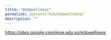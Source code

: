 ```yaml
---
title: "#edpwellness"
permalink: /parents-hub/edpwellness/
description: ""
---
```

https://sites.google.com/moe.edu.sg/edpwellness